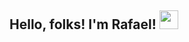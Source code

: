## Hello, folks! I'm Rafael! <img src="https://raw.githubusercontent.com/MartinHeinz/MartinHeinz/master/wave.gif" width="30px">
